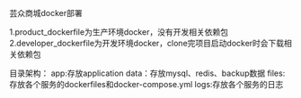 芸众商城docker部署

1.product_dockerfile为生产环境docker，没有开发相关依赖包
2.developer_dockerfile为开发环境docker，clone完项目启动docker时会下载相关依赖包

目录架构：
app:存放application
data：存放mysql、redis、backup数据
files:存放各个服务的dockerfiles和docker-compose.yml
logs:存放各个服务的日志

